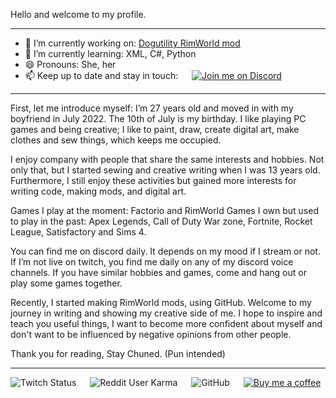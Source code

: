 Hello and welcome to my profile.

---

- 🔭 I’m currently working on: [Dogutility RimWorld mod](https://github.com/Chunnyluny/Dogutility)
- 🌱 I’m currently learning: XML, C#, Python
- 😄 Pronouns: She, her
- 📫 Keep up to date and stay in touch: &emsp; <a href="https://discord.gg/NjbW9RTQkA"><img alt="Join me on Discord" src="https://img.shields.io/badge/join_me_on-discord-purple?style=for-the-badge&logo=discord"/>
</a>

---

First, let me introduce myself: I’m 27 years old and moved in with my boyfriend in July 2022. The 10th of July is my birthday. I like playing PC games and being creative; I like to paint, draw, create digital art, make clothes and sew things, which keeps me occupied. 

I enjoy company with people that share the same interests and hobbies. Not only that, but I started sewing and creative writing when I was 13 years old. Furthermore, I still enjoy these activities but gained more interests for writing code, making mods, and digital art. 

Games I play at the moment: Factorio and RimWorld 
Games I own but used to play in the past: Apex Legends, Call of Duty War zone, Fortnite, Rocket League, Satisfactory and Sims 4.
 
You can find me on discord daily. It depends on my mood if I stream or not. If I’m not live on twitch, you find me daily on any of my discord voice channels. If you have similar hobbies and games, come and hang out or play some games together.

Recently, I started making RimWorld mods, using GitHub. Welcome to my journey in writing and showing my creative side of me. I hope to inspire and teach you useful things, I want to become more confident about myself and don't want to be influenced by negative opinions from other people. 

Thank you for reading, Stay Chuned. (Pun intended)

---
![Twitch Status](https://img.shields.io/twitch/status/chunnyluny?style=social&logo=twitch&label=Follow%20me!)
&emsp;
![Reddit User Karma](https://img.shields.io/reddit/user-karma/link/Chunnyluny?style=social&logo=reddit)
&emsp;
![GitHub](https://img.shields.io/github/license/chunnyluny/chunnyluny?style=for-the-badge&logo=github)
&emsp;
<a href="https://ko-fi.com/I2I8ND4C0"> <img alt="Buy me a coffee" src="https://shields.io/badge/ko--fi-Buy_me_a_coffee-purple?logo=ko-fi&style=for-the-badge"/>
